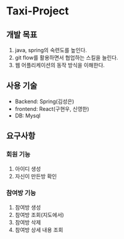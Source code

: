 # Taxi-Project

## 개발 목표

1. java, spring의 숙련도를 높인다.
2. git flow를 활용하면서 협업하는 스킬을 늘린다.
3. 웹 어플리케이션의 동작 방식을 이해한다.

## 사용 기술

- Backend: Spring(김성은)
- frontend: React(구현우, 신영한)
- DB: Mysql

## 요구사항

### 회원 기능

1. 아이디 생성
2. 자신이 만든방 확인

### 참여방 기능

1. 참여방 생성
2. 참여방 조회(지도에서)
3. 참여방 삭제
4. 참여방 상세 내용 조회
